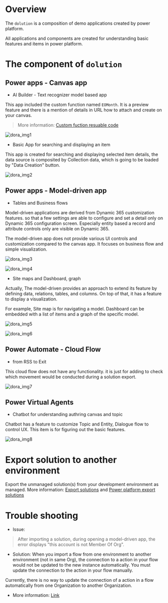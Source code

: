 
# Overview

The `dolution` is a composition of demo applications created by power platform. 

All applications and components are created for understanding basic features and items in power platform.

# The component of `dolution`

## Power apps - Canvas app

 - AI Builder - Text recognizer model based app 
 
 This app included the custom function named `EOMonth`. It is a preview feature and there is a mention of details in URL how to attach and create on your canvas. 

> More information: [Custom fuction resuable code](https://www.matthewdevaney.com/power-apps-custom-functions-reusable-code)


 ![dora_img1](dolution_img/dora-aib.png "ai builder")

 - Basic App for searching and displaying an item

 This app is created for searching and displaying selected item details, the data source is composited by Collection data, which is going to be loaded by "Data Creation" button.

 ![dora_img2](dolution_img/dora-yak.png "canvas app")

## Power apps - Model-driven app

 - Tables and Business flows

 Model-driven applications are derived from Dynamic 365 customization features. so that a few settings are able to configure and set a detail only on Dynamic 365 configuration screen. Especially entity based a record and attribute controls only are visible on Dynamic 365. 

 The model-driven app does not provide various UI controls and customization compared to the canvas app. It focuses on business flow and simple visualization.

![dora_img3](dolution_img/dora-md-1.png "model-driven app")

![dora_img4](dolution_img/dora-md-4.png "model-driven business flow")

 - Site maps and Dashboard, graph

 Actually, The model-driven provides an approach to extend its feature by defining data, relations, tables, and columns. On top of that, it has a feature to display a visualization.
 
 For example, Site map is for navigating a model. Dashboard can be embedded with a list of items and a graph of the specific model. 

![dora_img5](dolution_img/dora-md-2.png "model-driven dashboard")

![dora_img6](dolution_img/dora-md-3.png "model-driven classic editor")

## Power Automate - Cloud Flow

 - from RSS to Exit  

 This cloud flow does not have any functionality. it is just for adding to check which movement would be conducted during a solution export.

![dora_img7](dolution_img/dora-flow.png "power automate cloud flow")

## Power Virtual Agents

 - Chatbot for understanding authring canvas and topic

 Chatbot has a feature to customize Topic and Entity, Dialogue flow to control UX. This item is for figuring out the basic features.

![dora_img8](dolution_img/dora-pva.png "power virtual agents")

# Export solution to another environment

Export the unmanaged solution(s) from your development environment as managed. More information: [Export solutions](/powerapps/maker/data-platform/export-solutions) and [Power platform export solutions](https://github.com/MicrosoftDocs/power-platform/blob/main/power-platform/alm/move-from-unmanaged-managed-alm.md)

# Trouble shooting

- Issue: 
> After importing a solution, during opening a model-driven app, the error displays "this account is not Member Of Org".

- Solution: When you import a flow from one environment to another environment (not in same Org), the connection to a action in your flow would not be updated to the new instance automatically. You must update the connection to the action in your flow manually.

Currently, there is no way to update the connection of a action in a flow automatically from one Organization to another Organization.

- More information: [Link](https://powerusers.microsoft.com/t5/Building-Power-Apps/Organization-issue-after-importing-the-PowerApps-package-into/td-p/185159)